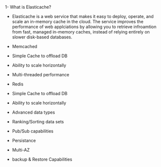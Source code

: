 1- What is Elasticache?

- Elasticache is a web service that makes it easy to deploy, operate, and scale an in-memory cache in the cloud. The service improves the performance of web applciations by allowing you to retrieve infroamtion from fast, managed in-memory caches, instead of relying entirely on slower disk-based databases.

- Memcached

- Simple Cache to offload DB
- Ability to scale horizontally
- Multi-threaded performance

- Redis

- Simple Cache to offload DB
- Ability to scale horizontally
- Advanced data types
- Ranking/Sorting data sets
- Pub/Sub capabilities
- Persistance
- Multi-AZ
- backup & Restore Capabilities

